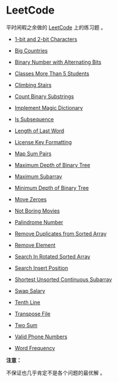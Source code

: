 # LeetCode

平时闲暇之余做的 [LeetCode](https://leetcode.com/) 上的练习题 。

* [1-bit and 2-bit Characters](./1-bit-and-2-bit-characters/1-bit_and_2-bit_characters.md)

* [Big Countries](./big-countries/big_countries.md)

* [Binary Number with Alternating Bits](./binary-number-with-alternating-bits/binary_number_with_alternating_bits.md)

* [Classes More Than 5 Students](./classes-more-than-5-students/classes_more_than_5_students.md)

* [Climbing Stairs](./climbing-stairs/climbing_stairs.md)

* [Count Binary Substrings](./count-binary-substrings/count_binary_substrings.md)

* [Implement Magic Dictionary](./implement-magic-dictionary/implement_magic_dictionary.md)

* [Is Subsequence](./is-subsequence/is_subsequence.md)

* [Length of Last Word](./length-of-last-word/length_of_last_word.md)

* [License Key Formatting](./license-key-formatting/license_key_formatting.md)

* [Map Sum Pairs](./map-sum-pairs/map_sum_pairs.md)

* [Maximum Depth of Binary Tree](./maximum-depth-of-binary-tree/maximum_depth_of_binary_tree.md)

* [Maximum Subarray](./maximum-subarray/maximum_subarray.md)

* [Minimum Depth of Binary Tree](./minimum-depth-of-binary-tree/minimum_depth_of_binary_tree.md)

* [Move Zeroes](./move-zeroes/move_zeroes.md)

* [Not Boring Movies](./not-boring-movies/not_boring_movies.md)

* [Palindrome Number](./palindrome-number/palindrome_number.md)

* [Remove Duplicates from Sorted Array](./remove-duplicates-from-sorted-array/remove_duplicates_from_sorted_array.md)

* [Remove Element](./remove-element/remove_element.md)

* [Search In Rotated Sorted Array](./search-in-rotated-sorted-array/search_in_rotated_sorted_array.md)

* [Search Insert Position](./search-insert-position/search_insert_position.md)

* [Shortest Unsorted Continuous Subarray](./shorted-unsorted-continuous-subarray/shorted_unsorted_continuous_subarray.md)

* [Swap Salary](./swap-salary/swap_salary.md)

* [Tenth Line](./tenth-line/tenth_line.md)

* [Transpose File](./transpose-file/transpose_file.md)

* [Two Sum](./two-sum/two_sum.md)

* [Valid Phone Numbers](./valid-phone-numbers/valid_phone_numbers.md)

* [Word Frequency](./word-frequency/word_frequency.md)

**注意：**

不保证也几乎肯定不是各个问题的最优解 。
